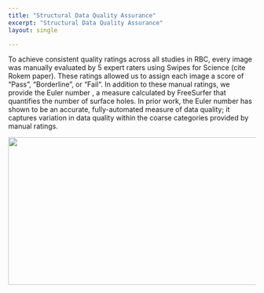 ```yaml
---
title: "Structural Data Quality Assurance"
excerpt: "Structural Data Quality Assurance"
layout: single

---
```


To achieve consistent quality ratings across all studies in RBC, every image was manually evaluated by 5 expert raters using Swipes for Science (cite Rokem paper). These ratings allowed us to assign each image a  score of “Pass”, “Borderline”, or “Fail“. In addition to these manual ratings, we provide the Euler number , a measure calculated by FreeSurfer that quantifies the number of surface holes. In prior work, the Euler number has shown to be an accurate, fully-automated measure of data quality; it captures variation in data quality within the coarse categories provided by manual ratings.

<div style="text-align: center;">
     <img src="{{ site.baseurl}}/assets/images/misc/Figure_T1-QA_v2.png" width="700" height="300" />
</div>

